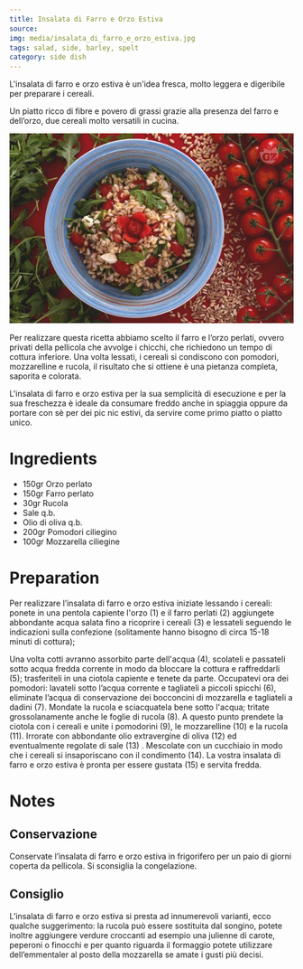 ```yaml
---
title: Insalata di Farro e Orzo Estiva
source:
img: media/insalata_di_farro_e_orzo_estiva.jpg
tags: salad, side, barley, spelt
category: side dish
---
```


L'insalata di farro e orzo estiva è un'idea fresca, molto leggera e digeribile per preparare i cereali.

Un piatto ricco di fibre e povero di grassi grazie alla presenza del farro e dell’orzo, due cereali molto versatili in cucina.

![Insalata di Farro e Orzo Estiva](media/insalata_di_farro_e_orzo_estiva.jpg)

Per realizzare questa ricetta abbiamo scelto il farro e l’orzo perlati, ovvero privati della pellicola che avvolge i chicchi, che richiedono un tempo di cottura inferiore. Una volta lessati, i cereali si condiscono con pomodori, mozzarelline e rucola, il risultato che si ottiene è una pietanza completa, saporita e colorata.

L'insalata di farro e orzo estiva per la sua semplicità di esecuzione e per la sua freschezza è ideale da consumare freddo anche in spiaggia oppure da portare con sè per dei pic nic estivi,  da servire come primo piatto o piatto unico.				 						

Ingredients
===========

* 150gr Orzo perlato
* 150gr Farro perlato 
* 30gr	Rucola
* Sale q.b.
* Olio di oliva q.b.
* 200gr Pomodori ciliegino 
* 100gr	Mozzarella ciliegine 

Preparation
===========

Per realizzare l’insalata di farro e orzo estiva iniziate lessando i cereali: ponete in una pentola capiente l'orzo (1) e il farro perlati (2)  aggiungete abbondante acqua salata fino a ricoprire i cereali (3) e lessateli seguendo le indicazioni sulla confezione (solitamente hanno bisogno di circa 15-18 minuti di cottura);

Una volta cotti avranno assorbito parte dell'acqua  (4), scolateli e passateli sotto acqua fredda corrente in modo da bloccare la cottura e raffreddarli (5); trasferiteli in una ciotola capiente e tenete da parte. Occupatevi ora dei pomodori: lavateli sotto l’acqua corrente e tagliateli a piccoli spicchi (6), eliminate l’acqua di conservazione dei bocconcini di mozzarella e tagliateli a dadini (7). Mondate la rucola e sciacquatela bene sotto l'acqua; tritate grossolanamente anche le foglie di rucola (8). A questo punto prendete la ciotola con i cereali e unite i pomodorini (9), le mozzarelline (10) e la rucola (11). Irrorate con abbondante olio extravergine di oliva (12) ed eventualmente regolate di sale (13) . Mescolate con un cucchiaio in modo che i cereali si insaporiscano con il condimento (14). La vostra insalata di farro e orzo estiva è pronta per essere gustata (15) e servita fredda.							

Notes
=====

## Conservazione						

Conservate l’insalata di farro e orzo estiva in frigorifero per un paio di giorni coperta da pellicola. Si sconsiglia la congelazione.

## Consiglio								

L’insalata di farro e orzo estiva si presta ad innumerevoli varianti, ecco qualche suggerimento: la rucola può essere sostituita dal songino, potete inoltre aggiungere verdure croccanti ad esempio una julienne di carote, peperoni o finocchi e per quanto riguarda il formaggio potete utilizzare dell’emmentaler al posto della mozzarella se amate i gusti più decisi.


												






